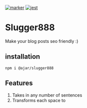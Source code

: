 [![marker](https://img.shields.io/npm/v/@ajar/slugger888.svg)](https://www.npmjs.com/package/@ajar/slugger888)
[![jest](https://jestjs.io/img/jest-badge.svg)](https://github.com/facebook/jest)

# Slugger888 
Make your blog posts seo friendly :)

## installation
```
npm i @ajar/slugger888
```
## Features
1. Takes in any number of sentences
2. Transforms each space to